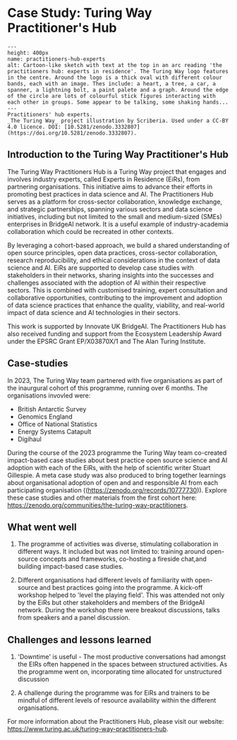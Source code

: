 # Case Study: Turing Way Practitioner's Hub 

```{figure} ../../figures/practitioners-hub-experts.*
---
height: 400px
name: practitioners-hub-experts
alt: Cartoon-like sketch with text at the top in an arc reading 'the practitioners hub: experts in residence'. The Turing Way logo features in the centre. Around the logo is a thick oval with different colour bands, each with an image. Thes include: a heart, a tree, a car, a spanner, a lightning bolt, a paint palete and a graph. Around the edge of the circle are lots of colourful stick figures interacting with each other in groups. Some appear to be talking, some shaking hands... 
---
Practitioners' hub experts. 
_The Turing Way_ project illustration by Scriberia. Used under a CC-BY 4.0 licence. DOI: [10.5281/zenodo.3332807](https://doi.org/10.5281/zenodo.3332807).
```

## Introduction to the Turing Way Practitioner's Hub 

The Turing Way Practitioners Hub is a Turing Way project that engages and involves industry experts, called Experts in Residence (EiRs), from partnering organisations. This initiative aims to advance their efforts in promoting best practices in data science and AI. The Practitioners Hub serves as a platform for cross-sector collaboration, knowledge exchange, and strategic partnerships, spanning various sectors and data science initiatives, including but not limited to the small and medium-sized (SMEs) enterprises in BridgeAI network. It is a useful example of industry-academia collaboration which could be recreated in other contexts. 
 
By leveraging a cohort-based approach, we build a shared understanding of open source principles, open data practices, cross-sector collaboration, research reproducibility, and ethical considerations in the context of data science and AI. EiRs are supported to develop case studies with stakeholders in their networks, sharing insights into the successes and challenges associated with the adoption of AI within their respective sectors. This is combined with customised training, expert consultation and collaborative opportunities, contributing to the improvement and adoption of data science practices that enhance the quality, viability, and real-world impact of data science and AI technologies in their sectors.

This work is supported by Innovate UK BridgeAI. The Practitioners Hub has also received funding and support from the Ecosystem Leadership Award under the EPSRC Grant EP/X03870X/1 and The Alan Turing Institute.

## Case-studies 

In 2023, The Turing Way team partnered with five organisations as part of the inaurgural cohort of this programme, running over 6 months. The organisations invovled were: 
- British Antarctic Survey
- Genomics England
- Office of National Statistics
- Energy Systems Catapult
- Digihaul

During the course of the 2023 programme the Turing Way team co-created impact-based case studies about best practice open source science and AI adoption with each of the EiRs, with the help of scientific writer Stuart Gillespie. A meta case study was also produced to bring together learnings about organisational adoption of open and and responsible AI from each participating organisation ((https://zenodo.org/records/10777730)). Explore these case studies and other materials from the first cohort here: https://zenodo.org/communities/the-turing-way-practitioners.

## What went well 

1. The programme of activities was diverse, stimulating collaboration in different ways. It included but was not limited to:  training around open-source concepts and frameworks, co-hosting a fireside chat,and building impact-based case studies.  

2. Different organisations had different levels of familiarity with open-source and best practices going into the programme. A kick-off workshop helped to 'level the playing field'. This was attended not only by the EiRs but other stakeholders and members of the BridgeAI network. During the workshop there were breakout discussions, talks from speakers and a panel discussion. 

## Challenges and lessons learned 

1. 'Downtime' is useful - The most productive conversations had amongst the EIRs often happened in the spaces between structured activities. As the programme went on, incorporating time allocated for unstructured discussion

2. A challenge during the programme was for EiRs and trainers to be mindful of different levels of resource availability within the different organisations. 

For more information about the Practitioners Hub, please visit our website: https://www.turing.ac.uk/turing-way-practitioners-hub.
